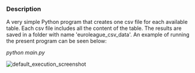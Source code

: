 ### Description

A very simple Python program that creates one csv file for each available table. 
Each csv file includes all the content of the table. 
The results are saved in a folder with name 'euroleague_csv_data'. 
An example of running the present program can be seen below:

_python main.py_

![default_execution_screenshot](https://github.com/bsamot10/EuroleagueProject/blob/main/docs/images/euroleague_tables_to_csv.png)
